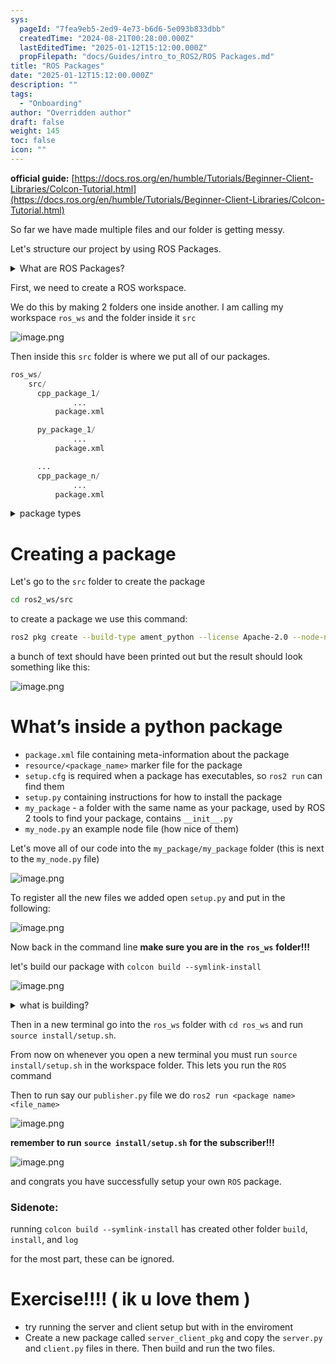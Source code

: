 ```yaml
---
sys:
  pageId: "7fea9eb5-2ed9-4e73-b6d6-5e093b833dbb"
  createdTime: "2024-08-21T00:28:00.000Z"
  lastEditedTime: "2025-01-12T15:12:00.000Z"
  propFilepath: "docs/Guides/intro_to_ROS2/ROS Packages.md"
title: "ROS Packages"
date: "2025-01-12T15:12:00.000Z"
description: ""
tags:
  - "Onboarding"
author: "Overridden author"
draft: false
weight: 145
toc: false
icon: ""
---
```


**official guide:** [https://docs.ros.org/en/humble/Tutorials/Beginner-Client-Libraries/Colcon-Tutorial.html](https://docs.ros.org/en/humble/Tutorials/Beginner-Client-Libraries/Colcon-Tutorial.html)

So far we have made multiple files and our folder is getting messy.

Let's structure our project by using ROS Packages.

<details>

<summary>What are ROS Packages?</summary>

ROS Packages are, as the name implies, packages of code that are highly sharable between ROS developers.

They consist of a folder, `package.xml` file, and source code

```python
      cpp_package_1/
		      ... imagine much code files here ..
          package.xml
```

</details>

First, we need to create a ROS workspace.

We do this by making 2 folders one inside another. I am calling my workspace `ros_ws` and the folder inside it `src`

![image.png](https://prod-files-secure.s3.us-west-2.amazonaws.com/d518164a-d88e-44d1-a4ee-3adb3bd8bce0/70706947-fd18-4537-a67b-e12946812d31/image.png?X-Amz-Algorithm=AWS4-HMAC-SHA256&X-Amz-Content-Sha256=UNSIGNED-PAYLOAD&X-Amz-Credential=ASIAZI2LB466SPNTMFXY%2F20250515%2Fus-west-2%2Fs3%2Faws4_request&X-Amz-Date=20250515T150929Z&X-Amz-Expires=3600&X-Amz-Security-Token=IQoJb3JpZ2luX2VjEHcaCXVzLXdlc3QtMiJIMEYCIQC%2FRwyFsJV%2F%2Fy7jYLdDkcfr0IcX1zvDZ37GpJVTOiINfgIhAOybngZTtf7hoSRgninW6Gf6KoHOrU4tGu4cPz9BiY5lKv8DCC8QABoMNjM3NDIzMTgzODA1Igz%2Fxmwtpu0mgAey0e8q3AMD7CpsdWR%2FyKS99LPva6ezM6cANvbZy8tr1L6BcqTzeX2XhYEdtocCgjSG%2FkUauydFJiLiblA1vQNGtP%2FVE2GPzULbfWWn7uPupvsV43vXOepgwic1Nj%2FDjpSoQd8yNF9vGW%2Byc5FUTuPO5dvG%2BEuWP4q3cNlMh7k%2B0HPYvpN2WfIFZbaO1ftSRdY6CGpG3r2bVU1iA%2F1nZgvm67dfpziZGqnub61cXEq5M%2BJKF6z5RrRzi2IRWdFuaoAgkZ6%2BG%2FiwjZEHybOF2ujiCHL249m%2F4FcgY5ECeiSKjMu7bNZ4DUoJ4jSMXtExxZRTd3%2BekrJhDnh6uGAkDaEp%2FWktr4MXMNJ8W5oa49obdCDpk%2BCQWk%2B70v7jIRgM8pLPuWb446zjlMqg6aEKbvfrGzQcLwB7OX5zrgiW9GdevoDepbRgEWd3ULhN2vx9EnXVkrAvzP2Bta96KxR0tuaexNepxyYtOIZAg5%2FPvXM8hZhFQB1%2FFL2mhO3TDWx6QyayVg2tTRS1GzqwYAAfwNOEOpBHHy7qsXUYJnMw4irtm4QI8oZvPV3yCpRpLspgUGiHRabfRql%2BcArYBSmqhpsaFiiPrc0mPJu0YgQMBZsKOHSgfmUA%2BRDUF%2BPOFofGXP3JiTDl8JfBBjqkAQgAdqDpDDx9eP1v%2F0qnI94OJu41ixisJH0aXiWaP72MpdiOK0TVZKjrg8VF24frpDF21JyENprMKQ87Rl%2FViZl3Nnc%2BRHRmr2Hult8zjAiZsij9DujN4IGIkvj29k2hhHTnXCR7piWbxmwUMITxjPrzEqxJj9Dhz3BFUNzfj9esAYEY0uLD8YWNgfJChYDqx30ivr9E%2B3manZqC5ntR0tHoU4c6&X-Amz-Signature=0f9cd4004df24eefe882cf67c8559a3588b17e10d7577bff39612d4ed36950d7&X-Amz-SignedHeaders=host&x-id=GetObject)

Then inside this `src` folder is where we put all of our packages.

```python
ros_ws/
    src/
      cpp_package_1/
		      ...
          package.xml

      py_package_1/
		      ...
          package.xml

      ...
      cpp_package_n/
		      ...
          package.xml

```

<details>

<summary>package types</summary>

packages can be either `C++` or python.

the intern file structure is different for each but for this guide we will stick to creating python packages

</details>

# Creating a package

Let's go to the `src` folder to create the package

```bash
cd ros2_ws/src
```

to create a package we use this command:

```bash
ros2 pkg create --build-type ament_python --license Apache-2.0 --node-name my_node my_package
```

a bunch of text should have been printed out but the result should look something like this:

![image.png](https://prod-files-secure.s3.us-west-2.amazonaws.com/d518164a-d88e-44d1-a4ee-3adb3bd8bce0/e6cf1e3f-8512-4a3e-b131-079f800bf3e8/image.png?X-Amz-Algorithm=AWS4-HMAC-SHA256&X-Amz-Content-Sha256=UNSIGNED-PAYLOAD&X-Amz-Credential=ASIAZI2LB466SPNTMFXY%2F20250515%2Fus-west-2%2Fs3%2Faws4_request&X-Amz-Date=20250515T150929Z&X-Amz-Expires=3600&X-Amz-Security-Token=IQoJb3JpZ2luX2VjEHcaCXVzLXdlc3QtMiJIMEYCIQC%2FRwyFsJV%2F%2Fy7jYLdDkcfr0IcX1zvDZ37GpJVTOiINfgIhAOybngZTtf7hoSRgninW6Gf6KoHOrU4tGu4cPz9BiY5lKv8DCC8QABoMNjM3NDIzMTgzODA1Igz%2Fxmwtpu0mgAey0e8q3AMD7CpsdWR%2FyKS99LPva6ezM6cANvbZy8tr1L6BcqTzeX2XhYEdtocCgjSG%2FkUauydFJiLiblA1vQNGtP%2FVE2GPzULbfWWn7uPupvsV43vXOepgwic1Nj%2FDjpSoQd8yNF9vGW%2Byc5FUTuPO5dvG%2BEuWP4q3cNlMh7k%2B0HPYvpN2WfIFZbaO1ftSRdY6CGpG3r2bVU1iA%2F1nZgvm67dfpziZGqnub61cXEq5M%2BJKF6z5RrRzi2IRWdFuaoAgkZ6%2BG%2FiwjZEHybOF2ujiCHL249m%2F4FcgY5ECeiSKjMu7bNZ4DUoJ4jSMXtExxZRTd3%2BekrJhDnh6uGAkDaEp%2FWktr4MXMNJ8W5oa49obdCDpk%2BCQWk%2B70v7jIRgM8pLPuWb446zjlMqg6aEKbvfrGzQcLwB7OX5zrgiW9GdevoDepbRgEWd3ULhN2vx9EnXVkrAvzP2Bta96KxR0tuaexNepxyYtOIZAg5%2FPvXM8hZhFQB1%2FFL2mhO3TDWx6QyayVg2tTRS1GzqwYAAfwNOEOpBHHy7qsXUYJnMw4irtm4QI8oZvPV3yCpRpLspgUGiHRabfRql%2BcArYBSmqhpsaFiiPrc0mPJu0YgQMBZsKOHSgfmUA%2BRDUF%2BPOFofGXP3JiTDl8JfBBjqkAQgAdqDpDDx9eP1v%2F0qnI94OJu41ixisJH0aXiWaP72MpdiOK0TVZKjrg8VF24frpDF21JyENprMKQ87Rl%2FViZl3Nnc%2BRHRmr2Hult8zjAiZsij9DujN4IGIkvj29k2hhHTnXCR7piWbxmwUMITxjPrzEqxJj9Dhz3BFUNzfj9esAYEY0uLD8YWNgfJChYDqx30ivr9E%2B3manZqC5ntR0tHoU4c6&X-Amz-Signature=c439c03fc10058eed00b8190949b823d0b214d6fb1164e97346777705bd97e19&X-Amz-SignedHeaders=host&x-id=GetObject)

# What’s inside a python package

- `package.xml` file containing meta-information about the package
- `resource/<package_name>` marker file for the package
- `setup.cfg` is required when a package has executables, so `ros2 run` can find them
- `setup.py` containing instructions for how to install the package
- `my_package` - a folder with the same name as your package, used by ROS 2 tools to find your package, contains `__init__.py`
- `my_node.py` an example node file (how nice of them)

Let's move all of our code into the `my_package/my_package` folder (this is next to the `my_node.py` file)

![image.png](https://prod-files-secure.s3.us-west-2.amazonaws.com/d518164a-d88e-44d1-a4ee-3adb3bd8bce0/9ce58f11-0da9-4d3e-b86d-506a9685d378/image.png?X-Amz-Algorithm=AWS4-HMAC-SHA256&X-Amz-Content-Sha256=UNSIGNED-PAYLOAD&X-Amz-Credential=ASIAZI2LB466SPNTMFXY%2F20250515%2Fus-west-2%2Fs3%2Faws4_request&X-Amz-Date=20250515T150929Z&X-Amz-Expires=3600&X-Amz-Security-Token=IQoJb3JpZ2luX2VjEHcaCXVzLXdlc3QtMiJIMEYCIQC%2FRwyFsJV%2F%2Fy7jYLdDkcfr0IcX1zvDZ37GpJVTOiINfgIhAOybngZTtf7hoSRgninW6Gf6KoHOrU4tGu4cPz9BiY5lKv8DCC8QABoMNjM3NDIzMTgzODA1Igz%2Fxmwtpu0mgAey0e8q3AMD7CpsdWR%2FyKS99LPva6ezM6cANvbZy8tr1L6BcqTzeX2XhYEdtocCgjSG%2FkUauydFJiLiblA1vQNGtP%2FVE2GPzULbfWWn7uPupvsV43vXOepgwic1Nj%2FDjpSoQd8yNF9vGW%2Byc5FUTuPO5dvG%2BEuWP4q3cNlMh7k%2B0HPYvpN2WfIFZbaO1ftSRdY6CGpG3r2bVU1iA%2F1nZgvm67dfpziZGqnub61cXEq5M%2BJKF6z5RrRzi2IRWdFuaoAgkZ6%2BG%2FiwjZEHybOF2ujiCHL249m%2F4FcgY5ECeiSKjMu7bNZ4DUoJ4jSMXtExxZRTd3%2BekrJhDnh6uGAkDaEp%2FWktr4MXMNJ8W5oa49obdCDpk%2BCQWk%2B70v7jIRgM8pLPuWb446zjlMqg6aEKbvfrGzQcLwB7OX5zrgiW9GdevoDepbRgEWd3ULhN2vx9EnXVkrAvzP2Bta96KxR0tuaexNepxyYtOIZAg5%2FPvXM8hZhFQB1%2FFL2mhO3TDWx6QyayVg2tTRS1GzqwYAAfwNOEOpBHHy7qsXUYJnMw4irtm4QI8oZvPV3yCpRpLspgUGiHRabfRql%2BcArYBSmqhpsaFiiPrc0mPJu0YgQMBZsKOHSgfmUA%2BRDUF%2BPOFofGXP3JiTDl8JfBBjqkAQgAdqDpDDx9eP1v%2F0qnI94OJu41ixisJH0aXiWaP72MpdiOK0TVZKjrg8VF24frpDF21JyENprMKQ87Rl%2FViZl3Nnc%2BRHRmr2Hult8zjAiZsij9DujN4IGIkvj29k2hhHTnXCR7piWbxmwUMITxjPrzEqxJj9Dhz3BFUNzfj9esAYEY0uLD8YWNgfJChYDqx30ivr9E%2B3manZqC5ntR0tHoU4c6&X-Amz-Signature=345c331a6690ce550fc78d12323667818848781d92970cc87f92102b556abb69&X-Amz-SignedHeaders=host&x-id=GetObject)

To register all the new files we added open `setup.py` and put in the following:

![image.png](https://prod-files-secure.s3.us-west-2.amazonaws.com/d518164a-d88e-44d1-a4ee-3adb3bd8bce0/1cd7c262-4cae-4496-9d75-c178537d24a2/image.png?X-Amz-Algorithm=AWS4-HMAC-SHA256&X-Amz-Content-Sha256=UNSIGNED-PAYLOAD&X-Amz-Credential=ASIAZI2LB466SPNTMFXY%2F20250515%2Fus-west-2%2Fs3%2Faws4_request&X-Amz-Date=20250515T150929Z&X-Amz-Expires=3600&X-Amz-Security-Token=IQoJb3JpZ2luX2VjEHcaCXVzLXdlc3QtMiJIMEYCIQC%2FRwyFsJV%2F%2Fy7jYLdDkcfr0IcX1zvDZ37GpJVTOiINfgIhAOybngZTtf7hoSRgninW6Gf6KoHOrU4tGu4cPz9BiY5lKv8DCC8QABoMNjM3NDIzMTgzODA1Igz%2Fxmwtpu0mgAey0e8q3AMD7CpsdWR%2FyKS99LPva6ezM6cANvbZy8tr1L6BcqTzeX2XhYEdtocCgjSG%2FkUauydFJiLiblA1vQNGtP%2FVE2GPzULbfWWn7uPupvsV43vXOepgwic1Nj%2FDjpSoQd8yNF9vGW%2Byc5FUTuPO5dvG%2BEuWP4q3cNlMh7k%2B0HPYvpN2WfIFZbaO1ftSRdY6CGpG3r2bVU1iA%2F1nZgvm67dfpziZGqnub61cXEq5M%2BJKF6z5RrRzi2IRWdFuaoAgkZ6%2BG%2FiwjZEHybOF2ujiCHL249m%2F4FcgY5ECeiSKjMu7bNZ4DUoJ4jSMXtExxZRTd3%2BekrJhDnh6uGAkDaEp%2FWktr4MXMNJ8W5oa49obdCDpk%2BCQWk%2B70v7jIRgM8pLPuWb446zjlMqg6aEKbvfrGzQcLwB7OX5zrgiW9GdevoDepbRgEWd3ULhN2vx9EnXVkrAvzP2Bta96KxR0tuaexNepxyYtOIZAg5%2FPvXM8hZhFQB1%2FFL2mhO3TDWx6QyayVg2tTRS1GzqwYAAfwNOEOpBHHy7qsXUYJnMw4irtm4QI8oZvPV3yCpRpLspgUGiHRabfRql%2BcArYBSmqhpsaFiiPrc0mPJu0YgQMBZsKOHSgfmUA%2BRDUF%2BPOFofGXP3JiTDl8JfBBjqkAQgAdqDpDDx9eP1v%2F0qnI94OJu41ixisJH0aXiWaP72MpdiOK0TVZKjrg8VF24frpDF21JyENprMKQ87Rl%2FViZl3Nnc%2BRHRmr2Hult8zjAiZsij9DujN4IGIkvj29k2hhHTnXCR7piWbxmwUMITxjPrzEqxJj9Dhz3BFUNzfj9esAYEY0uLD8YWNgfJChYDqx30ivr9E%2B3manZqC5ntR0tHoU4c6&X-Amz-Signature=563116eedbc9ba35c2c523f43a58a41b3c6a814919a7565e8b2ad56941c618eb&X-Amz-SignedHeaders=host&x-id=GetObject)

Now back in the command line **make sure you are in the** **`ros_ws`** **folder!!!**

let's build our package with `colcon build --symlink-install`

![image.png](https://prod-files-secure.s3.us-west-2.amazonaws.com/d518164a-d88e-44d1-a4ee-3adb3bd8bce0/2f2a0d27-b173-48fd-b189-5f5c0ce65619/image.png?X-Amz-Algorithm=AWS4-HMAC-SHA256&X-Amz-Content-Sha256=UNSIGNED-PAYLOAD&X-Amz-Credential=ASIAZI2LB466SPNTMFXY%2F20250515%2Fus-west-2%2Fs3%2Faws4_request&X-Amz-Date=20250515T150929Z&X-Amz-Expires=3600&X-Amz-Security-Token=IQoJb3JpZ2luX2VjEHcaCXVzLXdlc3QtMiJIMEYCIQC%2FRwyFsJV%2F%2Fy7jYLdDkcfr0IcX1zvDZ37GpJVTOiINfgIhAOybngZTtf7hoSRgninW6Gf6KoHOrU4tGu4cPz9BiY5lKv8DCC8QABoMNjM3NDIzMTgzODA1Igz%2Fxmwtpu0mgAey0e8q3AMD7CpsdWR%2FyKS99LPva6ezM6cANvbZy8tr1L6BcqTzeX2XhYEdtocCgjSG%2FkUauydFJiLiblA1vQNGtP%2FVE2GPzULbfWWn7uPupvsV43vXOepgwic1Nj%2FDjpSoQd8yNF9vGW%2Byc5FUTuPO5dvG%2BEuWP4q3cNlMh7k%2B0HPYvpN2WfIFZbaO1ftSRdY6CGpG3r2bVU1iA%2F1nZgvm67dfpziZGqnub61cXEq5M%2BJKF6z5RrRzi2IRWdFuaoAgkZ6%2BG%2FiwjZEHybOF2ujiCHL249m%2F4FcgY5ECeiSKjMu7bNZ4DUoJ4jSMXtExxZRTd3%2BekrJhDnh6uGAkDaEp%2FWktr4MXMNJ8W5oa49obdCDpk%2BCQWk%2B70v7jIRgM8pLPuWb446zjlMqg6aEKbvfrGzQcLwB7OX5zrgiW9GdevoDepbRgEWd3ULhN2vx9EnXVkrAvzP2Bta96KxR0tuaexNepxyYtOIZAg5%2FPvXM8hZhFQB1%2FFL2mhO3TDWx6QyayVg2tTRS1GzqwYAAfwNOEOpBHHy7qsXUYJnMw4irtm4QI8oZvPV3yCpRpLspgUGiHRabfRql%2BcArYBSmqhpsaFiiPrc0mPJu0YgQMBZsKOHSgfmUA%2BRDUF%2BPOFofGXP3JiTDl8JfBBjqkAQgAdqDpDDx9eP1v%2F0qnI94OJu41ixisJH0aXiWaP72MpdiOK0TVZKjrg8VF24frpDF21JyENprMKQ87Rl%2FViZl3Nnc%2BRHRmr2Hult8zjAiZsij9DujN4IGIkvj29k2hhHTnXCR7piWbxmwUMITxjPrzEqxJj9Dhz3BFUNzfj9esAYEY0uLD8YWNgfJChYDqx30ivr9E%2B3manZqC5ntR0tHoU4c6&X-Amz-Signature=669b5cd4b5235f0812709cbf9db8895bdf3b92dfa2354b42608d02b916055c10&X-Amz-SignedHeaders=host&x-id=GetObject)

<details>

<summary>what is building?</summary>

if you are a CS major at Rose-Hulman you will learn the answer to this in CSSE132

but TLDR; is it combines all the code files into one program that can be run easily 

</details>

Then in a new terminal go into the `ros_ws` folder with `cd ros_ws` and run `source install/setup.sh`. 

From now on whenever you open a new terminal you must run `source install/setup.sh` in the workspace folder. This lets you run the `ROS` command

Then to run say our `publisher.py` file we do `ros2 run <package name> <file_name>`

![image.png](https://prod-files-secure.s3.us-west-2.amazonaws.com/d518164a-d88e-44d1-a4ee-3adb3bd8bce0/4f4b1219-3a44-4632-aa0a-ce3471699f59/image.png?X-Amz-Algorithm=AWS4-HMAC-SHA256&X-Amz-Content-Sha256=UNSIGNED-PAYLOAD&X-Amz-Credential=ASIAZI2LB466SPNTMFXY%2F20250515%2Fus-west-2%2Fs3%2Faws4_request&X-Amz-Date=20250515T150929Z&X-Amz-Expires=3600&X-Amz-Security-Token=IQoJb3JpZ2luX2VjEHcaCXVzLXdlc3QtMiJIMEYCIQC%2FRwyFsJV%2F%2Fy7jYLdDkcfr0IcX1zvDZ37GpJVTOiINfgIhAOybngZTtf7hoSRgninW6Gf6KoHOrU4tGu4cPz9BiY5lKv8DCC8QABoMNjM3NDIzMTgzODA1Igz%2Fxmwtpu0mgAey0e8q3AMD7CpsdWR%2FyKS99LPva6ezM6cANvbZy8tr1L6BcqTzeX2XhYEdtocCgjSG%2FkUauydFJiLiblA1vQNGtP%2FVE2GPzULbfWWn7uPupvsV43vXOepgwic1Nj%2FDjpSoQd8yNF9vGW%2Byc5FUTuPO5dvG%2BEuWP4q3cNlMh7k%2B0HPYvpN2WfIFZbaO1ftSRdY6CGpG3r2bVU1iA%2F1nZgvm67dfpziZGqnub61cXEq5M%2BJKF6z5RrRzi2IRWdFuaoAgkZ6%2BG%2FiwjZEHybOF2ujiCHL249m%2F4FcgY5ECeiSKjMu7bNZ4DUoJ4jSMXtExxZRTd3%2BekrJhDnh6uGAkDaEp%2FWktr4MXMNJ8W5oa49obdCDpk%2BCQWk%2B70v7jIRgM8pLPuWb446zjlMqg6aEKbvfrGzQcLwB7OX5zrgiW9GdevoDepbRgEWd3ULhN2vx9EnXVkrAvzP2Bta96KxR0tuaexNepxyYtOIZAg5%2FPvXM8hZhFQB1%2FFL2mhO3TDWx6QyayVg2tTRS1GzqwYAAfwNOEOpBHHy7qsXUYJnMw4irtm4QI8oZvPV3yCpRpLspgUGiHRabfRql%2BcArYBSmqhpsaFiiPrc0mPJu0YgQMBZsKOHSgfmUA%2BRDUF%2BPOFofGXP3JiTDl8JfBBjqkAQgAdqDpDDx9eP1v%2F0qnI94OJu41ixisJH0aXiWaP72MpdiOK0TVZKjrg8VF24frpDF21JyENprMKQ87Rl%2FViZl3Nnc%2BRHRmr2Hult8zjAiZsij9DujN4IGIkvj29k2hhHTnXCR7piWbxmwUMITxjPrzEqxJj9Dhz3BFUNzfj9esAYEY0uLD8YWNgfJChYDqx30ivr9E%2B3manZqC5ntR0tHoU4c6&X-Amz-Signature=7cd344b7cb61038f2fcee96df1120ab0a90f9a16743648bf6306d0b1ebad9b1e&X-Amz-SignedHeaders=host&x-id=GetObject)

**remember to run** **`source install/setup.sh`** **for the subscriber!!!**

![image.png](https://prod-files-secure.s3.us-west-2.amazonaws.com/d518164a-d88e-44d1-a4ee-3adb3bd8bce0/02121119-dad4-49ec-8356-c956108b4243/image.png?X-Amz-Algorithm=AWS4-HMAC-SHA256&X-Amz-Content-Sha256=UNSIGNED-PAYLOAD&X-Amz-Credential=ASIAZI2LB466SPNTMFXY%2F20250515%2Fus-west-2%2Fs3%2Faws4_request&X-Amz-Date=20250515T150929Z&X-Amz-Expires=3600&X-Amz-Security-Token=IQoJb3JpZ2luX2VjEHcaCXVzLXdlc3QtMiJIMEYCIQC%2FRwyFsJV%2F%2Fy7jYLdDkcfr0IcX1zvDZ37GpJVTOiINfgIhAOybngZTtf7hoSRgninW6Gf6KoHOrU4tGu4cPz9BiY5lKv8DCC8QABoMNjM3NDIzMTgzODA1Igz%2Fxmwtpu0mgAey0e8q3AMD7CpsdWR%2FyKS99LPva6ezM6cANvbZy8tr1L6BcqTzeX2XhYEdtocCgjSG%2FkUauydFJiLiblA1vQNGtP%2FVE2GPzULbfWWn7uPupvsV43vXOepgwic1Nj%2FDjpSoQd8yNF9vGW%2Byc5FUTuPO5dvG%2BEuWP4q3cNlMh7k%2B0HPYvpN2WfIFZbaO1ftSRdY6CGpG3r2bVU1iA%2F1nZgvm67dfpziZGqnub61cXEq5M%2BJKF6z5RrRzi2IRWdFuaoAgkZ6%2BG%2FiwjZEHybOF2ujiCHL249m%2F4FcgY5ECeiSKjMu7bNZ4DUoJ4jSMXtExxZRTd3%2BekrJhDnh6uGAkDaEp%2FWktr4MXMNJ8W5oa49obdCDpk%2BCQWk%2B70v7jIRgM8pLPuWb446zjlMqg6aEKbvfrGzQcLwB7OX5zrgiW9GdevoDepbRgEWd3ULhN2vx9EnXVkrAvzP2Bta96KxR0tuaexNepxyYtOIZAg5%2FPvXM8hZhFQB1%2FFL2mhO3TDWx6QyayVg2tTRS1GzqwYAAfwNOEOpBHHy7qsXUYJnMw4irtm4QI8oZvPV3yCpRpLspgUGiHRabfRql%2BcArYBSmqhpsaFiiPrc0mPJu0YgQMBZsKOHSgfmUA%2BRDUF%2BPOFofGXP3JiTDl8JfBBjqkAQgAdqDpDDx9eP1v%2F0qnI94OJu41ixisJH0aXiWaP72MpdiOK0TVZKjrg8VF24frpDF21JyENprMKQ87Rl%2FViZl3Nnc%2BRHRmr2Hult8zjAiZsij9DujN4IGIkvj29k2hhHTnXCR7piWbxmwUMITxjPrzEqxJj9Dhz3BFUNzfj9esAYEY0uLD8YWNgfJChYDqx30ivr9E%2B3manZqC5ntR0tHoU4c6&X-Amz-Signature=d72f5533c98ab3a334b9ceb36e4fa3e30a7767776ac4eb91ff2ca84b3992f21b&X-Amz-SignedHeaders=host&x-id=GetObject)

and congrats you have successfully setup your own `ROS` package.

### Sidenote:

running `colcon build --symlink-install` has created other folder `build`, `install`, and `log`

for the most part, these can be ignored.

# Exercise!!!! ( ik u love them )

- try running the server and client setup but with in the enviroment
- Create a new package called `server_client_pkg` and copy the `server.py` and `client.py` files in there. Then build and run the two files.
